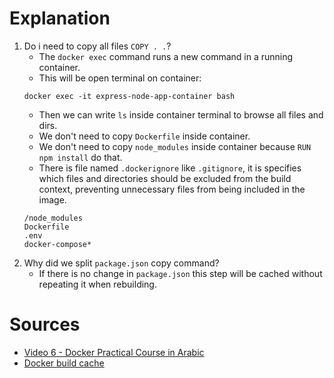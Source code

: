 # Explanation

1. Do i need to copy all files `COPY . .`?
	- The `docker exec` command runs a new command in a running container.
	- This will be open terminal on container:
	```CMD
	docker exec -it express-node-app-container bash
	```
	- Then we can write `ls` inside container terminal to browse all files and dirs.
	- We don't need to copy `Dockerfile` inside container.
	- We don't need to copy `node_modules` inside container because `RUN npm install` do that.
	- There is file named `.dockerignore` like `.gitignore`, it is specifies which files and directories should be excluded from the build context, preventing unnecessary files from being included in the image.
	```dockerignore
	/node_modules
	Dockerfile
	.env
	docker-compose*
	```
2. Why did we split `package.json` copy command? 
	- If there is no change in `package.json` this step will be cached without repeating it when rebuilding.


# Sources
- [Video 6 - Docker Practical Course in Arabic](https://youtu.be/UDqNwH4VpOU?si=uyetTiY-CT1e9P5K)
- [Docker build cache](https://docs.docker.com/build/cache/)
